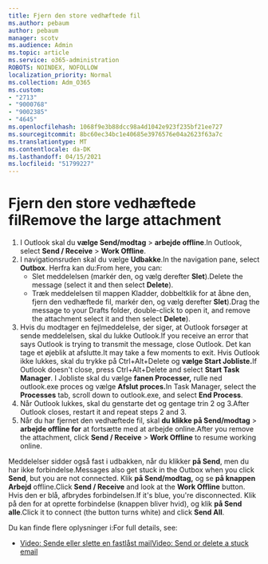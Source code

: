 ```yaml
---
title: Fjern den store vedhæftede fil
ms.author: pebaum
author: pebaum
manager: scotv
ms.audience: Admin
ms.topic: article
ms.service: o365-administration
ROBOTS: NOINDEX, NOFOLLOW
localization_priority: Normal
ms.collection: Adm_O365
ms.custom:
- "2713"
- "9000768"
- "9002385"
- "4645"
ms.openlocfilehash: 1068f9e3b88dcc98a4d1042e923f235bf21ee727
ms.sourcegitcommit: 8bc60ec34bc1e40685e3976576e04a2623f63a7c
ms.translationtype: MT
ms.contentlocale: da-DK
ms.lasthandoff: 04/15/2021
ms.locfileid: "51799227"
---
```

# <a name="remove-the-large-attachment"></a><span data-ttu-id="537c4-102">Fjern den store vedhæftede fil</span><span class="sxs-lookup"><span data-stu-id="537c4-102">Remove the large attachment</span></span>

1. <span data-ttu-id="537c4-103">I Outlook skal du **vælge Send/modtag**  >  **arbejde offline**.</span><span class="sxs-lookup"><span data-stu-id="537c4-103">In Outlook, select **Send / Receive** > **Work Offline**.</span></span> 
2. <span data-ttu-id="537c4-104">I navigationsruden skal du vælge **Udbakke**.</span><span class="sxs-lookup"><span data-stu-id="537c4-104">In the navigation pane, select **Outbox**.</span></span> <span data-ttu-id="537c4-105">Herfra kan du:</span><span class="sxs-lookup"><span data-stu-id="537c4-105">From here, you can:</span></span> 
    - <span data-ttu-id="537c4-106">Slet meddelelsen (markér den, og vælg derefter **Slet**).</span><span class="sxs-lookup"><span data-stu-id="537c4-106">Delete the message (select it and then select **Delete**).</span></span>
    - <span data-ttu-id="537c4-107">Træk meddelelsen til mappen Kladder, dobbeltklik for at åbne den, fjern den vedhæftede fil, markér den, og vælg derefter **Slet**).</span><span class="sxs-lookup"><span data-stu-id="537c4-107">Drag the message to your Drafts folder, double-click to open it, and remove the attachment select it and then select **Delete**).</span></span>
3. <span data-ttu-id="537c4-108">Hvis du modtager en fejlmeddelelse, der siger, at Outlook forsøger at sende meddelelsen, skal du lukke Outlook.</span><span class="sxs-lookup"><span data-stu-id="537c4-108">If you receive an error that says Outlook is trying to transmit the message, close Outlook.</span></span> <span data-ttu-id="537c4-109">Det kan tage et øjeblik at afslutte.</span><span class="sxs-lookup"><span data-stu-id="537c4-109">It may take a few moments to exit.</span></span> <span data-ttu-id="537c4-110">Hvis Outlook ikke lukkes, skal du trykke på Ctrl+Alt+Delete og **vælge Start Jobliste.**</span><span class="sxs-lookup"><span data-stu-id="537c4-110">If Outlook doesn't close, press Ctrl+Alt+Delete and select **Start Task Manager**.</span></span> <span data-ttu-id="537c4-111">I Jobliste skal du vælge **fanen Processer,** rulle ned outlook.exe proces og vælge **Afslut proces.**</span><span class="sxs-lookup"><span data-stu-id="537c4-111">In Task Manager, select the **Processes** tab, scroll down to outlook.exe, and select **End Process**.</span></span>
4. <span data-ttu-id="537c4-112">Når Outlook lukkes, skal du genstarte det og gentage trin 2 og 3.</span><span class="sxs-lookup"><span data-stu-id="537c4-112">After Outlook closes, restart it and repeat steps 2 and 3.</span></span> 
5. <span data-ttu-id="537c4-113">Når du har fjernet den vedhæftede fil, skal **du klikke på Send/modtag**  >  **arbejde offline for** at fortsætte med at arbejde online.</span><span class="sxs-lookup"><span data-stu-id="537c4-113">After you remove the attachment, click **Send / Receive** > **Work Offline** to resume working online.</span></span> 

<span data-ttu-id="537c4-114">Meddelelser sidder også fast i udbakken, når du klikker **på Send**, men du har ikke forbindelse.</span><span class="sxs-lookup"><span data-stu-id="537c4-114">Messages also get stuck in the Outbox when you click **Send**, but you are not connected.</span></span> <span data-ttu-id="537c4-115">Klik **på Send/modtag,** og se **på knappen Arbejd** offline.</span><span class="sxs-lookup"><span data-stu-id="537c4-115">Click **Send / Receive** and look at the **Work Offline** button.</span></span> <span data-ttu-id="537c4-116">Hvis den er blå, afbrydes forbindelsen.</span><span class="sxs-lookup"><span data-stu-id="537c4-116">If it's blue, you're disconnected.</span></span> <span data-ttu-id="537c4-117">Klik på den for at oprette forbindelse (knappen bliver hvid), og klik **på Send alle**.</span><span class="sxs-lookup"><span data-stu-id="537c4-117">Click it to connect (the button turns white) and click **Send All**.</span></span>
 
 <span data-ttu-id="537c4-118">Du kan finde flere oplysninger i:</span><span class="sxs-lookup"><span data-stu-id="537c4-118">For full details, see:</span></span>
- [<span data-ttu-id="537c4-119">Video: Sende eller slette en fastlåst mail</span><span class="sxs-lookup"><span data-stu-id="537c4-119">Video: Send or delete a stuck email</span></span>](https://support.office.com/article/Video-Send-or-delete-an-email-stuck-in-your-outbox-26d5d34a-4e5f-444a-a9e8-44db04a94dec) 